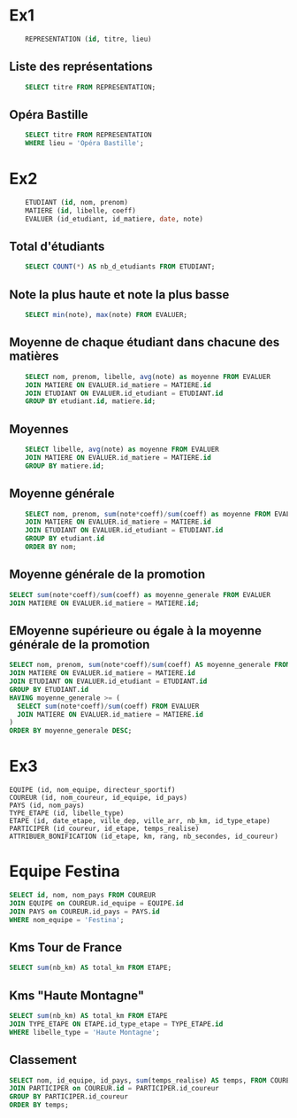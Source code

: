 # Ex1
```sql
    REPRESENTATION (id, titre, lieu)
```
## Liste des représentations
```sql
    SELECT titre FROM REPRESENTATION;
```
## Opéra Bastille 
```sql
    SELECT titre FROM REPRESENTATION
    WHERE lieu = 'Opéra Bastille';
```
# Ex2
```sql
    ETUDIANT (id, nom, prenom)
    MATIERE (id, libelle, coeff)
    EVALUER (id_etudiant, id_matiere, date, note)
```
## Total d'étudiants 
```sql
    SELECT COUNT(*) AS nb_d_etudiants FROM ETUDIANT;
```
## Note la plus haute et note la plus basse 
```sql
    SELECT min(note), max(note) FROM EVALUER;
```
## Moyenne de chaque étudiant dans chacune des matières 
```sql
    SELECT nom, prenom, libelle, avg(note) as moyenne FROM EVALUER
    JOIN MATIERE ON EVALUER.id_matiere = MATIERE.id
    JOIN ETUDIANT ON EVALUER.id_etudiant = ETUDIANT.id
    GROUP BY etudiant.id, matiere.id;
```
## Moyennes 
```sql
    SELECT libelle, avg(note) as moyenne FROM EVALUER
    JOIN MATIERE ON EVALUER.id_matiere = MATIERE.id
    GROUP BY matiere.id;
```
## Moyenne générale
```sql
    SELECT nom, prenom, sum(note*coeff)/sum(coeff) as moyenne FROM EVALUER
    JOIN MATIERE ON EVALUER.id_matiere = MATIERE.id
    JOIN ETUDIANT ON EVALUER.id_etudiant = ETUDIANT.id
    GROUP BY etudiant.id
    ORDER BY nom;
```
## Moyenne générale de la promotion 
```sql
SELECT sum(note*coeff)/sum(coeff) as moyenne_generale FROM EVALUER
JOIN MATIERE ON EVALUER.id_matiere = MATIERE.id;
```
## EMoyenne supérieure ou égale à la moyenne générale de la promotion 
```sql
SELECT nom, prenom, sum(note*coeff)/sum(coeff) AS moyenne_generale FROM EVALUER
JOIN MATIERE ON EVALUER.id_matiere = MATIERE.id
JOIN ETUDIANT ON EVALUER.id_etudiant = ETUDIANT.id
GROUP BY ETUDIANT.id
HAVING moyenne_generale >= (
  SELECT sum(note*coeff)/sum(coeff) FROM EVALUER
  JOIN MATIERE ON EVALUER.id_matiere = MATIERE.id
)
ORDER BY moyenne_generale DESC;
```

# Ex3

    EQUIPE (id, nom_equipe, directeur_sportif)
    COUREUR (id, nom_coureur, id_equipe, id_pays)
    PAYS (id, nom_pays)
    TYPE_ETAPE (id, libelle_type)
    ETAPE (id, date_etape, ville_dep, ville_arr, nb_km, id_type_etape)
    PARTICIPER (id_coureur, id_etape, temps_realise)
    ATTRIBUER_BONIFICATION (id_etape, km, rang, nb_secondes, id_coureur)

# Equipe Festina 
```sql
SELECT id, nom, nom_pays FROM COUREUR
JOIN EQUIPE on COUREUR.id_equipe = EQUIPE.id
JOIN PAYS on COUREUR.id_pays = PAYS.id
WHERE nom_equipe = 'Festina';
```
## Kms Tour de France 
```sql
SELECT sum(nb_km) AS total_km FROM ETAPE;
```
## Kms "Haute Montagne" 
```sql
SELECT sum(nb_km) AS total_km FROM ETAPE
JOIN TYPE_ETAPE ON ETAPE.id_type_etape = TYPE_ETAPE.id
WHERE libelle_type = 'Haute Montagne';
```
## Classement
```sql
SELECT nom, id_equipe, id_pays, sum(temps_realise) AS temps, FROM COUREUR
JOIN PARTICIPER on COUREUR.id = PARTICIPER.id_coureur
GROUP BY PARTICIPER.id_coureur
ORDER BY temps;
```